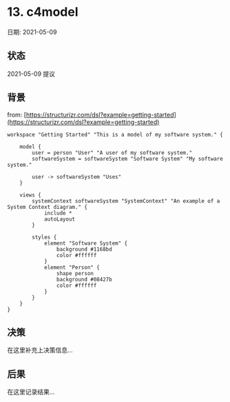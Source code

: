 # 13. c4model

日期: 2021-05-09

## 状态

2021-05-09 提议

## 背景

from: [https://structurizr.com/dsl?example=getting-started](https://structurizr.com/dsl?example=getting-started)

```
workspace "Getting Started" "This is a model of my software system." {

    model {
        user = person "User" "A user of my software system."
        softwareSystem = softwareSystem "Software System" "My software system."

        user -> softwareSystem "Uses"
    }

    views {
        systemContext softwareSystem "SystemContext" "An example of a System Context diagram." {
            include *
            autoLayout
        }

        styles {
            element "Software System" {
                background #1168bd
                color #ffffff
            }
            element "Person" {
                shape person
                background #08427b
                color #ffffff
            }
        }
    }
}
```

## 决策

在这里补充上决策信息...

## 后果

在这里记录结果...
